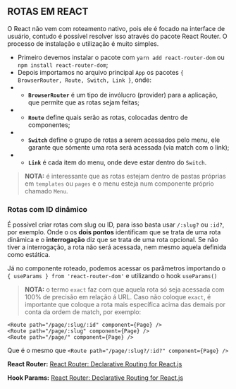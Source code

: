## ROTAS EM REACT

O React não vem com roteamento nativo, pois ele é focado na interface de usuário, contudo é possível resolver isso através do pacote React Router. O processo de instalação e utilização é muito simples.

- Primeiro devemos instalar o pacote com `yarn add react-router-dom` ou `npm install react-router-dom`;
- Depois importamos no arquivo principal `App` os pacotes `{ BrowserRouter, Route, Switch, Link }`, onde:
- - **`BrowserRouter`** é um tipo de invólucro (provider) para a aplicação, que permite que as rotas sejam feitas;
- - **`Route`** define quais serão as rotas, colocadas dentro de componentes;
- - **`Switch`** define o grupo de rotas a serem acessados pelo menu, ele garante que sómente uma rota será acessada (via match com o link);
-  - **`Link`** é cada item do menu, onde deve estar dentro do `Switch`.

> **NOTA:** é interessante que as rotas estejam dentro de pastas próprias em `templates` ou `pages` e o menu esteja num componente próprio chamado `Menu`.

### Rotas com ID dinâmico

É possível criar rotas com slug ou ID, para isso basta usar `/:slug?` ou `:id?`, por exemplo. Onde o os **dois pontos** identificam que se trata de uma rota dinâmica e o **interrogação** diz que se trata de uma rota opcional. Se não tiver a interrogação, a rota não será acessada, nem mesmo aquela definida como estática.

Já no componente roteado, podemos acessar os parâmetros importando o `{ useParams } from 'react-router-dom'` e utilizando o hook `useParams()`

> **NOTA:** o termo `exact` faz com que aquela rota só seja acessada com 100% de precisão em relação á URL. Caso não coloque `exact`, é importante que coloque a rota mais específica acima das demais por conta da ordem de match, por exemplo:

```
<Route path="/page/:slug/:id" component={Page} />
<Route path="/page/:slug" component={Page} />
<Route path="/page/" component={Page} />
```

Que é o mesmo que `<Route path="/page/:slug?/:id?" component={Page} />`


**React Router:** [React Router: Declarative Routing for React.js](https://reactrouter.com/web/guides/quick-start)

**Hook Params:** [React Router: Declarative Routing for React.js](https://reactrouter.com/web/example/url-params)